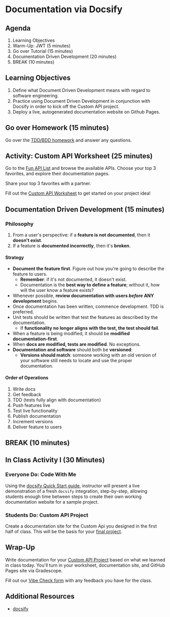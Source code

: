 # Documentation via Docsify

## Agenda

1. Learning Objectives
1. Warm-Up: JWT (5 minutes)
1. Go over Tutorial (15 minutes)
1. Documentation Driven Development (20 minutes)
1. BREAK (10 minutes)

## Learning Objectives

1. Define what Document Driven Development means with regard to software engineering.
2. Practice using Document Driven Development in conjunction with Docsify in order to kick off the Custom API project.
3. Deploy a live, autogenerated documentation website on Github Pages.

## Go over Homework (15 minutes)

Go over the [TDD/BDD homework](https://github.com/make-school-labs/tdd-bdd-challenge) and answer any questions.

## Activity: Custom API Worksheet (25 minutes)

Go to the [Fun API List](https://apilist.fun/) and browse the available APIs. Choose your top 3 favorites, and explore their documentation pages.

Share your top 3 favorites with a partner.

Fill out the [Custom API Worksheet](https://docs.google.com/document/d/1WP4qD618oiUj_i64ihsw99XNueN4ZOqMw12HoE89QsU/edit) to get started on your project idea!

## Documentation Driven Development (15 minutes)

### Philosophy

1. From a user's perspective: if a **feature is not documented**, then it **doesn't exist**.
1. If a feature is **documented incorrectly**, then it's **broken**.

#### Strategy

* **Document the feature first**. Figure out how you're going to describe the feature to users.
  * **Remember**: if it's not documented, it doesn't exist.
  * Documentation is the **best way to define a feature**; without it, how will the user know a feature exists?
* Whenever possible, **review documentation with users _before_ ANY development** begins.
* Once documentation has been written, commence development. TDD is preferred.
* Unit tests should be written that test the features as described by the documentation.
  * If **functionality no longer aligns with the test, the test should fail**.
* When a feature is being modified, it should be **modified documentation-first**.
* When **docs are modified, tests are modified**. No exceptions.
* **Documentation and software** should both be **versioned**:
  * **Versions should match**: someone working with an old version of your software still needs to locate and use the proper documentation.

#### Order of Operations

1. Write docs
2. Get feedback
3. TDD (tests fully align with documentation)
4. Push features live
5. Test live functionality
6. Publish documentation
7. Increment versions
8. Deliver feature to users

## BREAK (10 minutes)

## In Class Activity I (30 Minutes)

### Everyone Do: Code With Me

Using the [docsify Quick Start guide](https://docsify.now.sh/quickstart), instructor will present a live demonstration of a fresh `docsify` integration, step-by-step, allowing students enough time between steps to create their own working documentation website for a sample project.

### Students Do: Custom API Project

Create a documentation site for the Custom Api you designed in the first half of class. This will be the basis for your [final project](Projects/02-Custom-API-Project.md).

## Wrap-Up

Write documentation for your [Custom API Project](Projects/02-Custom-API-Project.md) based on what we learned in class today. You'll turn in your worksheet, documentation site, and GitHub Pages site via Gradescope.

Fill out our [Vibe Check form](https://make.sc/bew1.3-vibe-check) with any feedback you have for the class.

## Additional Resources

* [docsify](https://docsify.js.org)